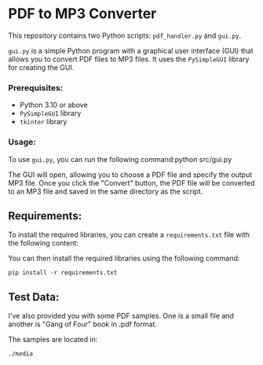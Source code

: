 # PDF to MP3 Converter

This repository contains two Python scripts: `pdf_handler.py` and `gui.py`.

`gui.py` is a simple Python program with a graphical user interface (GUI) that allows you to convert PDF files to MP3 files. It uses the `PySimpleGUI` library for creating the GUI.

### Prerequisites:

- Python 3.10 or above
- `PySimpleGUI` library
- `tkinter` library

### Usage:

To use `gui.py`, you can run the following command:python src/gui.py

The GUI will open, allowing you to choose a PDF file and specify the output MP3 file. Once you click the "Convert" button, the PDF file will be converted to an MP3 file and saved in the same directory as the script.

## Requirements:

To install the required libraries, you can create a `requirements.txt` file with the following content:

You can then install the required libraries using the following command:

```
pip install -r requirements.txt
```

## Test Data:

I've also provided you with some PDF samples.
One is a small file and another is "Gang of Four" book in .pdf format.

The samples are located in:

```
./media
```
